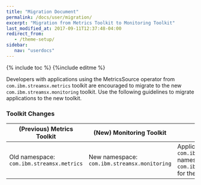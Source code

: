 ```yaml
---
title: "Migration Document"
permalink: /docs/user/migration/
excerpt: "Migration from Metrics Toolkit to Monitoring Toolkit"
last_modified_at: 2017-09-11T12:37:48-04:00
redirect_from:
   - /theme-setup/
sidebar:
   nav: "userdocs"
---
```

{% include toc %}
{%include editme %}

Developers with applications using the MetricsSource operator from `com.ibm.streamsx.metrics` toolkit are encouraged to migrate to the new `com.ibm.streamsx.monitoring` toolkit. Use the following guidelines to migrate applications to the new toolkit. 

### Toolkit Changes

| (Previous) Metrics Toolkit | (New) Monitoring Toolkit | Additional Information |
| --- | --- | --- | 
| Old namespace: `com.ibm.streamsx.metrics` | New namespace: `com.ibm.streamsx.monitoring` | Applications need to replace the `com.ibm.streamsx.metrics` namespace with `com.ibm.streamsx.monitoring.metrics` for the MetricsSource operator. |
